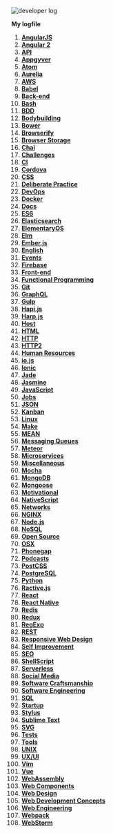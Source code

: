 ![developer log](http://i.imgur.com/YGbjYNy.png)

**My logfile**

1. **[AngularJS](/source/angularjs.md)**
1. **[Angular 2](/source/angular2.md)** 
1. **[API](source/api.md)**
1. **[Appgyver](/source/appgyver.md)**
1. **[Atom](/source/atom.md)**
1. **[Aurelia](/source/aurelia.md)**
1. **[AWS](/source/aws.md)**
1. **[Babel](/source/babel.md)**
1. **[Back-end](/source/back-end.md)**
1. **[Bash](/source/bash.md)**
1. **[BDD](/source/bdd.md)**
1. **[Bodybuilding](/source/bodybuilding.md)**
1. **[Bower](/source/bower.md)**
1. **[Browserify](/source/browserify.md)**
1. **[Browser Storage](/source/browser-storage.md)**
1. **[Chai](/source/chai.md)**
1. **[Challenges](/source/challenges.md)**
1. **[CI](/source/ci.md)**
1. **[Cordova](/source/cordova.md)**
1. **[CSS](/source/css.md)**
1. **[Deliberate Practice](/source/deliberate-practice.md)**
1. **[DevOps](/source/devops.md)**
1. **[Docker](/source/docker.md)**
1. **[Docs](/source/docs.md)**
1. **[ES6](/source/ecmascript6.md)**
1. **[Elasticsearch](/source/elasticsearch.md)**
1. **[ElementaryOS](/source/elementary-os.md)**
1. **[Elm](/source/elm.md)**
1. **[Ember.js](/source/ember.md)**
1. **[English](/source/english.md)**
1. **[Events](/source/events.md)**
1. **[Firebase](/source/firebase.md)**
1. **[Front-end](/source/front-end.md)**
1. **[Functional Programming](/source/functional-programming.md)**
1. **[Git](/source/git.md)**
1. **[GraphQL](/source/graphql.md)**
1. **[Gulp](/source/gulp.md)**
1. **[Hapi.js](/source/hapijs.md)**
1. **[Harp.js](/source/harp.md)**
1. **[Host](/source/host.md)**
1. **[HTML](/source/html.md)**
1. **[HTTP](/source/http.md)**
1. **[HTTP2](/source/http2.md)**
1. **[Human Resources](/source/human-resources.md)**
1. **[io.js](/source/iojs.md)**
1. **[Ionic](/source/ionic.md)**
1. **[Jade](/source/jade.md)**
1. **[Jasmine](/source/jasmine.md)**
1. **[JavaScript](/source/javascript.md)**
1. **[Jobs](/source/jobs.md)**
1. **[JSON](/source/json.md)**
1. **[Kanban](/source/kanban.md)**
1. **[Linux](/source/linux.md)**
1. **[Make](/source/make.md)**
1. **[MEAN](/source/mean.md)**
1. **[Messaging Queues](/source/messaging-queues.md)**
1. **[Meteor](/source/meteor.md)**
1. **[Microservices](/source/microservices.md)**
1. **[Miscellaneous](/source/miscellaneous.md)**
1. **[Mocha](/source/mocha.md)**
1. **[MongoDB](/source/mongodb.md)**
1. **[Mongoose](/source/mongoose.md)**
1. **[Motivational](/source/motivational.md)**
1. **[NativeScript](/source/nativescript.md)**
1. **[Networks](/source/networks.md)**
1. **[NGINX](/source/nginx.md)**
1. **[Node.js](/source/nodejs.md)**
1. **[NoSQL](/source/nosql.md)**
1. **[Open Source](/source/open-source.md)**
1. **[OSX](/source/osx.md)**
1. **[Phonegap](/source/phonegap.md)**
1. **[Podcasts](/source/podcasts.md)**
1. **[PostCSS](/source/postcss.md)**
1. **[PostgreSQL](/source/postgresql.md)**
1. **[Python](/source/python.md)**
1. **[Ractive.js](/source/ractivejs.md)**
1. **[React](/source/react.md)**
1. **[React Native](/source/react-native.md)**
1. **[Redis](/source/redis.md)**
1. **[Redux](/source/redux.md)**
1. **[RegExp](/source/regexp.md)**
1. **[REST](/source/rest.md)**
1. **[Responsive Web Design](/source/rwd.md)**
1. **[Self Improvement](/source/self-improvement.md)**
1. **[SEO](/source/seo.md)**
1. **[ShellScript](/source/shell-script.md)**
1. **[Serverless](/source/serverless.md)**
1. **[Social Media](/source/social-media.md)**
1. **[Software Craftsmanship](/source/software-craftsmanship.md)**
1. **[Software Engineering](/source/software-engineering.md)**
1. **[SQL](/source/sql.md)**
1. **[Startup](/source/startup.md)**
1. **[Stylus](/source/stylus.md)**
1. **[Sublime Text](/source/sublime-text.md)**
1. **[SVG](/source/svg.md)**
1. **[Tests](/source/tests.md)**
1. **[Tools](/source/tools.md)**
1. **[UNIX](/source/unix.md)**
1. **[UX/UI](/source/ux-ui.md)**
1. **[Vim](/source/vim.md)**
1. **[Vue](/source/vue.md)**
1. **[WebAssembly](/source/webassembly.md)**
1. **[Web Components](/source/web-components.md)**
1. **[Web Design](/source/web-design.md)**
1. **[Web Development Concepts](/source/web-development-concepts.md)**
1. **[Web Engineering](/source/web-engineering.md)**
1. **[Webpack](/source/webpack.md)**
1. **[WebStorm](/source/webstorm.md)**
